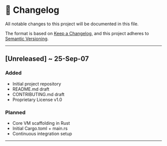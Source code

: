 # 📜 Changelog

All notable changes to this project will be documented in this file.

The format is based on [Keep a Changelog](https://keepachangelog.com/en/1.0.0/),
and this project adheres to [Semantic Versioning](https://semver.org/spec/v2.0.0.html).

---

## [Unreleased] ~ 25-Sep-07
### Added
- Initial project repository
- README.md draft
- CONTRIBUTING.md draft
- Proprietary License v1.0

### Planned
- Core VM scaffolding in Rust
- Initial Cargo.toml + main.rs
- Continuous integration setup

---

<!-- Changelog Entry Template

## [#.#.#] ~ YY-Mon-DD
### Added
-
-

### Planned
-
-

---
 -->
